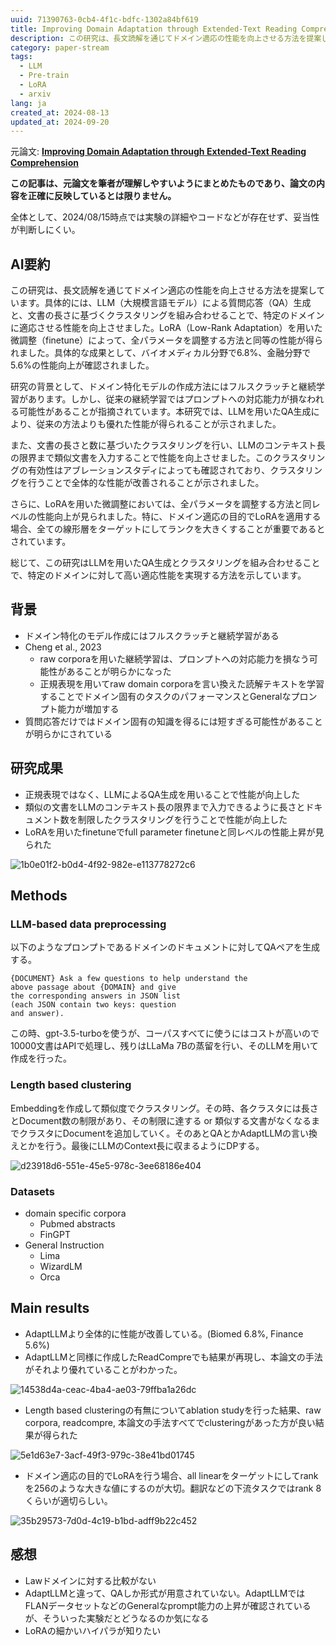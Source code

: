 ```yaml
---
uuid: 71390763-0cb4-4f1c-bdfc-1302a84bf619
title: Improving Domain Adaptation through Extended-Text Reading Comprehension
description: この研究は、長文読解を通じてドメイン適応の性能を向上させる方法を提案し、LLMによる質問応答生成と文書の長さに基づくクラスタリングを組み合わせることで、バイオメディカル分野で6.8%、金融分野で5.6%の性能向上を達成しました。LoRAを用いた微調整により、全パラメータ調整と同等の性能が得られ、クラスタリングの有効性も確認されました。
category: paper-stream
tags:
  - LLM
  - Pre-train
  - LoRA
  - arxiv
lang: ja
created_at: 2024-08-13
updated_at: 2024-09-20
---
```


元論文: **[Improving Domain Adaptation through Extended-Text Reading Comprehension](https://arxiv.org/abs/2401.07284)**

**この記事は、元論文を筆者が理解しやすいようにまとめたものであり、論文の内容を正確に反映しているとは限りません。**

全体として、2024/08/15時点では実験の詳細やコードなどが存在せず、妥当性が判断しにくい。

## AI要約

この研究は、長文読解を通じてドメイン適応の性能を向上させる方法を提案しています。具体的には、LLM（大規模言語モデル）による質問応答（QA）生成と、文書の長さに基づくクラスタリングを組み合わせることで、特定のドメインに適応させる性能を向上させました。LoRA（Low-Rank Adaptation）を用いた微調整（finetune）によって、全パラメータを調整する方法と同等の性能が得られました。具体的な成果として、バイオメディカル分野で6.8%、金融分野で5.6%の性能向上が確認されました。

研究の背景として、ドメイン特化モデルの作成方法にはフルスクラッチと継続学習があります。しかし、従来の継続学習ではプロンプトへの対応能力が損なわれる可能性があることが指摘されています。本研究では、LLMを用いたQA生成により、従来の方法よりも優れた性能が得られることが示されました。

また、文書の長さと数に基づいたクラスタリングを行い、LLMのコンテキスト長の限界まで類似文書を入力することで性能を向上させました。このクラスタリングの有効性はアブレーションスタディによっても確認されており、クラスタリングを行うことで全体的な性能が改善されることが示されました。

さらに、LoRAを用いた微調整においては、全パラメータを調整する方法と同レベルの性能向上が見られました。特に、ドメイン適応の目的でLoRAを適用する場合、全ての線形層をターゲットにしてランクを大きくすることが重要であるとされています。

総じて、この研究はLLMを用いたQA生成とクラスタリングを組み合わせることで、特定のドメインに対して高い適応性能を実現する方法を示しています。

## 背景

- ドメイン特化のモデル作成にはフルスクラッチと継続学習がある
- Cheng et al., 2023
  - raw corporaを用いた継続学習は、プロンプトへの対応能力を損なう可能性があることが明らかになった
  - 正規表現を用いてraw domain corporaを言い換えた読解テキストを学習することでドメイン固有のタスクのパフォーマンスとGeneralなプロンプト能力が増加する
- 質問応答だけではドメイン固有の知識を得るには短すぎる可能性があることが明らかにされている

## 研究成果

- 正規表現ではなく、LLMによるQA生成を用いることで性能が向上した
- 類似の文書をLLMのコンテキスト長の限界まで入力できるように長さとドキュメント数を制限したクラスタリングを行うことで性能が向上した
- LoRAを用いたfinetuneでfull parameter finetuneと同レベルの性能上昇が見られた

![1b0e01f2-b0d4-4f92-982e-e113778272c6](../public/paperStream/1b0e01f2-b0d4-4f92-982e-e113778272c6.png)

## Methods

### LLM-based data preprocessing

以下のようなプロンプトであるドメインのドキュメントに対してQAペアを生成する。

```text
{DOCUMENT} Ask a few questions to help understand the
above passage about {DOMAIN} and give
the corresponding answers in JSON list
(each JSON contain two keys: question
and answer).
```

この時、gpt-3.5-turboを使うが、コーパスすべてに使うにはコストが高いので10000文書はAPIで処理し、残りはLLaMa 7Bの蒸留を行い、そのLLMを用いて作成を行った。

### Length based clustering

Embeddingを作成して類似度でクラスタリング。その時、各クラスタには長さとDocument数の制限があり、その制限に達する or 類似する文書がなくなるまでクラスタにDocumentを追加していく。そのあとQAとかAdaptLLMの言い換えとかを行う。最後にLLMのContext長に収まるようにDPする。

![d23918d6-551e-45e5-978c-3ee68186e404](../public/paperStream/d23918d6-551e-45e5-978c-3ee68186e404.png)

### Datasets

- domain specific corpora
  - Pubmed abstracts
  - FinGPT
- General Instruction
  - Lima
  - WizardLM
  - Orca

## Main results

- AdaptLLMより全体的に性能が改善している。(Biomed 6.8%, Finance 5.6%)
- AdaptLLMと同様に作成したReadCompreでも結果が再現し、本論文の手法がそれより優れていることがわかった。

![14538d4a-ceac-4ba4-ae03-79ffba1a26dc](../public/paperStream/14538d4a-ceac-4ba4-ae03-79ffba1a26dc.png)

- Length based clusteringの有無についてablation studyを行った結果、raw corpora, readcompre, 本論文の手法すべてでclusteringがあった方が良い結果が得られた

![5e1d63e7-3acf-49f3-979c-38e41bd01745](../public/paperStream/5e1d63e7-3acf-49f3-979c-38e41bd01745.png)

- ドメイン適応の目的でLoRAを行う場合、all linearをターゲットにしてrankを256のような大きな値にするのが大切。翻訳などの下流タスクではrank 8くらいが適切らしい。

![35b29573-7d0d-4c19-b1bd-adff9b22c452](../public/paperStream/35b29573-7d0d-4c19-b1bd-adff9b22c452.png)

## 感想

- Lawドメインに対する比較がない
- AdaptLLMと違って、QAしか形式が用意されていない。AdaptLLMではFLANデータセットなどのGeneralなprompt能力の上昇が確認されているが、そういった実験だとどうなるのか気になる
- LoRAの細かいハイパラが知りたい
